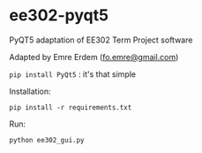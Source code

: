 # ee302-pyqt5
PyQT5 adaptation of EE302 Term Project software

Adapted by Emre Erdem (fo.emre@gmail.com)

`pip install PyQt5` : it's that simple

Installation:

```posh
pip install -r requirements.txt
```

Run:

```posh
python ee302_gui.py
```
